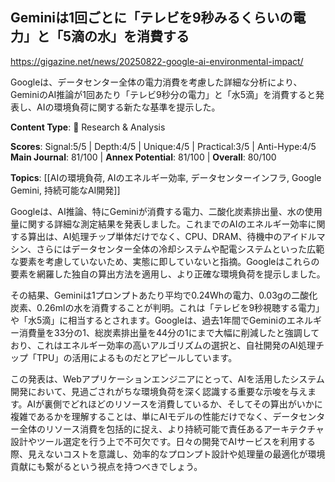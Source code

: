 ## Geminiは1回ごとに「テレビを9秒みるくらいの電力」と「5滴の水」を消費する

https://gigazine.net/news/20250822-google-ai-environmental-impact/

Googleは、データセンター全体の電力消費を考慮した詳細な分析により、GeminiのAI推論が1回あたり「テレビ9秒分の電力」と「水5滴」を消費すると発表し、AIの環境負荷に関する新たな基準を提示した。

**Content Type**: 🔬 Research & Analysis

**Scores**: Signal:5/5 | Depth:4/5 | Unique:4/5 | Practical:3/5 | Anti-Hype:4/5
**Main Journal**: 81/100 | **Annex Potential**: 81/100 | **Overall**: 80/100

**Topics**: [[AIの環境負荷, AIのエネルギー効率, データセンターインフラ, Google Gemini, 持続可能なAI開発]]

Googleは、AI推論、特にGeminiが消費する電力、二酸化炭素排出量、水の使用量に関する詳細な測定結果を発表しました。これまでのAIのエネルギー効率に関する算出は、AI処理チップ単体だけでなく、CPU、DRAM、待機中のアイドルマシン、さらにはデータセンター全体の冷却システムや配電システムといった広範な要素を考慮していないため、実態に即していないと指摘。Googleはこれらの要素を網羅した独自の算出方法を適用し、より正確な環境負荷を提示しました。

その結果、Geminiは1プロンプトあたり平均で0.24Whの電力、0.03gの二酸化炭素、0.26mlの水を消費することが判明。これは「テレビを9秒視聴する電力」や「水5滴」に相当するとされます。Googleは、過去1年間でGeminiのエネルギー消費量を33分の1、総炭素排出量を44分の1にまで大幅に削減したと強調しており、これはエネルギー効率の高いアルゴリズムの選択と、自社開発のAI処理チップ「TPU」の活用によるものだとアピールしています。

この発表は、Webアプリケーションエンジニアにとって、AIを活用したシステム開発において、見過ごされがちな環境負荷を深く認識する重要な示唆を与えます。AIが裏側でどれほどのリソースを消費しているか、そしてその算出がいかに複雑であるかを理解することは、単にAIモデルの性能だけでなく、データセンター全体のリソース消費を包括的に捉え、より持続可能で責任あるアーキテクチャ設計やツール選定を行う上で不可欠です。日々の開発でAIサービスを利用する際、見えないコストを意識し、効率的なプロンプト設計や処理量の最適化が環境貢献にも繋がるという視点を持つべきでしょう。